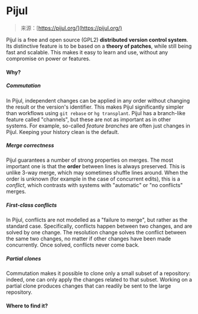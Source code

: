 <!--yml
category: 未分类
date: 2024-05-27 15:03:54
-->

# Pijul

> 来源：[https://pijul.org/](https://pijul.org/)

Pijul is a free and open source (GPL2) **distributed version control system**. Its distinctive feature is to be based on a **theory of patches**, while still being fast and scalable. This makes it easy to learn and use, without any compromise on power or features.

#### Why?

##### Commutation

In Pijul, independent changes can be applied in any order without changing the result or the version's identifier. This makes Pijul significantly simpler than workflows using `git rebase` or `hg transplant`. Pijul has a branch-like feature called "channels", but these are not as important as in other systems. For example, so-called *feature branches* are often just changes in Pijul. Keeping your history clean is the default.

##### Merge correctness

Pijul guarantees a number of strong properties on merges. The most important one is that the **order** between lines is always preserved. This is unlike 3-way merge, which may sometimes shuffle lines around. When the order is unknown (for example in the case of concurrent edits), this is a *conflict*, which contrasts with systems with "automatic" or "no conflicts" merges.

##### First-class conflicts

In Pijul, conflicts are not modelled as a "failure to merge", but rather as the standard case. Specifically, conflicts happen between two changes, and are solved by one change. The resolution change solves the conflict between the same two changes, no matter if other changes have been made concurrently. Once solved, conflicts never come back.

##### Partial clones

Commutation makes it possible to clone only a small subset of a repository: indeed, one can only apply the changes related to that subset. Working on a partial clone produces changes that can readily be sent to the large repository.

#### Where to find it?